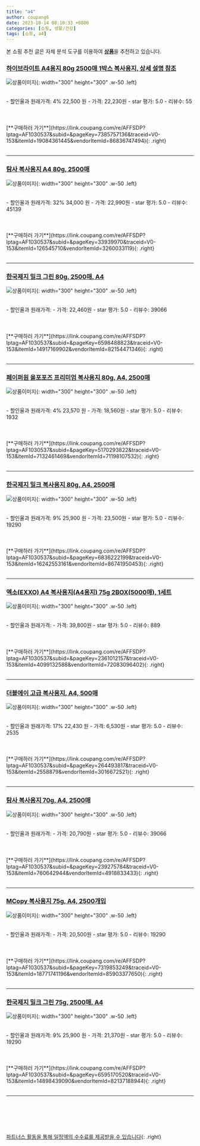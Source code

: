 ```yaml
---
title: "a4"
author: coupang6
date: 2023-10-14 08:10:33 +0800
categories: [쇼핑, 생활/건강]
tags: [쇼핑, a4]
---
```


본 쇼핑 추천 글은 자체 분석 도구를 이용하여 [**상품**](https://link.coupang.com/a/bao1ui)을 추천하고 있습니다.

### [하이브라이트 A4용지 80g 2500매 1박스 복사용지, 상세 설명 참조](https://link.coupang.com/re/AFFSDP?lptag=AF1030537&subid=&pageKey=7385757136&traceid=V0-153&itemId=19084361445&vendorItemId=86836747494)

![상품이미지](https://thumbnail8.coupangcdn.com/thumbnails/remote/230x230ex/image/vendor_inventory/744f/7e4818d63901d1c0ec96b7b2f1957ba1ae9c2580a96c4b61f3611291fb99.jpg){: width="300" height="300" .w-50 .left}


<br>
- 할인율과 원래가격: 4%  22,500   원
- 가격: 22,230원
- star 평가: 5.0
- 리뷰수: 55
<br>
<br>
<br>
<br>
[**구매하러 가기**](https://link.coupang.com/re/AFFSDP?lptag=AF1030537&subid=&pageKey=7385757136&traceid=V0-153&itemId=19084361445&vendorItemId=86836747494){: .right}
<br>
<br>

---

### [탐사 복사용지 A4 80g, 2500매](https://link.coupang.com/re/AFFSDP?lptag=AF1030537&subid=&pageKey=33939970&traceid=V0-153&itemId=126545710&vendorItemId=3260033119)

![상품이미지](https://thumbnail8.coupangcdn.com/thumbnails/remote/230x230ex/image/retail/images/161374574856290-ac1ade58-b53b-4f55-9eab-0124d7de6c26.jpg){: width="300" height="300" .w-50 .left}


<br>
- 할인율과 원래가격: 32%  34,000   원
- 가격: 22,990원
- star 평가: 5.0
- 리뷰수: 45139
<br>
<br>
<br>
<br>
[**구매하러 가기**](https://link.coupang.com/re/AFFSDP?lptag=AF1030537&subid=&pageKey=33939970&traceid=V0-153&itemId=126545710&vendorItemId=3260033119){: .right}
<br>
<br>

---

### [한국제지 밀크 그린 80g, 2500매, A4](https://link.coupang.com/re/AFFSDP?lptag=AF1030537&subid=&pageKey=6598488823&traceid=V0-153&itemId=14917169902&vendorItemId=82154471346)

![상품이미지](https://thumbnail8.coupangcdn.com/thumbnails/remote/230x230ex/image/retail/images/2439517649533491-ff37e59e-d88f-4d2d-9c07-30e2c355c830.jpg){: width="300" height="300" .w-50 .left}


<br>
- 할인율과 원래가격: 
- 가격: 22,460원
- star 평가: 5.0
- 리뷰수: 39066
<br>
<br>
<br>
<br>
[**구매하러 가기**](https://link.coupang.com/re/AFFSDP?lptag=AF1030537&subid=&pageKey=6598488823&traceid=V0-153&itemId=14917169902&vendorItemId=82154471346){: .right}
<br>
<br>

---

### [페이퍼원 올포포즈 프리미엄 복사용지 80g, A4, 2500매](https://link.coupang.com/re/AFFSDP?lptag=AF1030537&subid=&pageKey=5170293822&traceid=V0-153&itemId=7132461469&vendorItemId=71198107532)

![상품이미지](https://thumbnail6.coupangcdn.com/thumbnails/remote/230x230ex/image/retail/images/10644259606863-22dee335-c0d7-4b4c-9a2d-3d7db2e27f32.jpg){: width="300" height="300" .w-50 .left}


<br>
- 할인율과 원래가격: 4%  23,570   원
- 가격: 18,560원
- star 평가: 5.0
- 리뷰수: 1932
<br>
<br>
<br>
<br>
[**구매하러 가기**](https://link.coupang.com/re/AFFSDP?lptag=AF1030537&subid=&pageKey=5170293822&traceid=V0-153&itemId=7132461469&vendorItemId=71198107532){: .right}
<br>
<br>

---

### [한국제지 밀크 복사용지 80g, A4, 2500매](https://link.coupang.com/re/AFFSDP?lptag=AF1030537&subid=&pageKey=6836222199&traceid=V0-153&itemId=16242553161&vendorItemId=86741950453)

![상품이미지](https://thumbnail8.coupangcdn.com/thumbnails/remote/230x230ex/image/vendor_inventory/eb81/22ea9e9664aad2b234e675e49e63ddb70ebcc761eff497d774df8b428060.jpg){: width="300" height="300" .w-50 .left}


<br>
- 할인율과 원래가격: 9%  25,900   원
- 가격: 23,500원
- star 평가: 5.0
- 리뷰수: 19290
<br>
<br>
<br>
<br>
[**구매하러 가기**](https://link.coupang.com/re/AFFSDP?lptag=AF1030537&subid=&pageKey=6836222199&traceid=V0-153&itemId=16242553161&vendorItemId=86741950453){: .right}
<br>
<br>

---

### [엑소(EXXO) A4 복사용지(A4용지) 75g 2BOX(5000매), 1세트](https://link.coupang.com/re/AFFSDP?lptag=AF1030537&subid=&pageKey=2361012157&traceid=V0-153&itemId=4099132588&vendorItemId=72083096402)

![상품이미지](https://thumbnail6.coupangcdn.com/thumbnails/remote/230x230ex/image/vendor_inventory/51c7/1c148286d5204e1db0653896a0ee732fd5b27e48a2a8e7e101158ec7bf6d.jpg){: width="300" height="300" .w-50 .left}


<br>
- 할인율과 원래가격: 
- 가격: 39,800원
- star 평가: 5.0
- 리뷰수: 889
<br>
<br>
<br>
<br>
[**구매하러 가기**](https://link.coupang.com/re/AFFSDP?lptag=AF1030537&subid=&pageKey=2361012157&traceid=V0-153&itemId=4099132588&vendorItemId=72083096402){: .right}
<br>
<br>

---

### [더블에이 고급 복사용지, A4, 500매](https://link.coupang.com/re/AFFSDP?lptag=AF1030537&subid=&pageKey=264493817&traceid=V0-153&itemId=2558879&vendorItemId=3016672521)

![상품이미지](https://thumbnail8.coupangcdn.com/thumbnails/remote/230x230ex/image/product/image/vendoritem/2017/09/15/3001503874/1aa35d40-bb1b-4fa5-9843-409c95acfecb.jpg){: width="300" height="300" .w-50 .left}


<br>
- 할인율과 원래가격: 17%  22,430   원
- 가격: 6,530원
- star 평가: 5.0
- 리뷰수: 2535
<br>
<br>
<br>
<br>
[**구매하러 가기**](https://link.coupang.com/re/AFFSDP?lptag=AF1030537&subid=&pageKey=264493817&traceid=V0-153&itemId=2558879&vendorItemId=3016672521){: .right}
<br>
<br>

---

### [탐사 복사용지 70g, A4, 2500매](https://link.coupang.com/re/AFFSDP?lptag=AF1030537&subid=&pageKey=239275784&traceid=V0-153&itemId=760642944&vendorItemId=4918833433)

![상품이미지](https://thumbnail6.coupangcdn.com/thumbnails/remote/230x230ex/image/retail/images/161798826461943-c48ad295-af39-480c-867a-007e90237b0a.jpg){: width="300" height="300" .w-50 .left}


<br>
- 할인율과 원래가격: 
- 가격: 20,790원
- star 평가: 5.0
- 리뷰수: 39066
<br>
<br>
<br>
<br>
[**구매하러 가기**](https://link.coupang.com/re/AFFSDP?lptag=AF1030537&subid=&pageKey=239275784&traceid=V0-153&itemId=760642944&vendorItemId=4918833433){: .right}
<br>
<br>

---

### [MCopy 복사용지 75g, A4, 2500개입](https://link.coupang.com/re/AFFSDP?lptag=AF1030537&subid=&pageKey=7319853249&traceid=V0-153&itemId=18771741196&vendorItemId=85903377650)

![상품이미지](https://thumbnail10.coupangcdn.com/thumbnails/remote/230x230ex/image/retail/images/2023/05/08/11/8/611e860e-e7f0-402f-952a-99ebdefe76d3.jpg){: width="300" height="300" .w-50 .left}


<br>
- 할인율과 원래가격: 
- 가격: 20,500원
- star 평가: 5.0
- 리뷰수: 19290
<br>
<br>
<br>
<br>
[**구매하러 가기**](https://link.coupang.com/re/AFFSDP?lptag=AF1030537&subid=&pageKey=7319853249&traceid=V0-153&itemId=18771741196&vendorItemId=85903377650){: .right}
<br>
<br>

---

### [한국제지 밀크 그린 75g, 2500매, A4](https://link.coupang.com/re/AFFSDP?lptag=AF1030537&subid=&pageKey=6595170520&traceid=V0-153&itemId=14898439090&vendorItemId=82137188944)

![상품이미지](https://thumbnail10.coupangcdn.com/thumbnails/remote/230x230ex/image/retail/images/3586382901222035-5f97b773-e748-44c6-bbcc-f8c54d11e11c.jpg){: width="300" height="300" .w-50 .left}


<br>
- 할인율과 원래가격: 9%  25,900   원
- 가격: 21,370원
- star 평가: 5.0
- 리뷰수: 19290
<br>
<br>
<br>
<br>
[**구매하러 가기**](https://link.coupang.com/re/AFFSDP?lptag=AF1030537&subid=&pageKey=6595170520&traceid=V0-153&itemId=14898439090&vendorItemId=82137188944){: .right}
<br>
<br>

---
<br><br><br><br><br> [파트너스 활동을 통해 일정액의 수수료를 제공받을 수 있습니다](https://link.coupang.com/a/bao1ui){: .right}